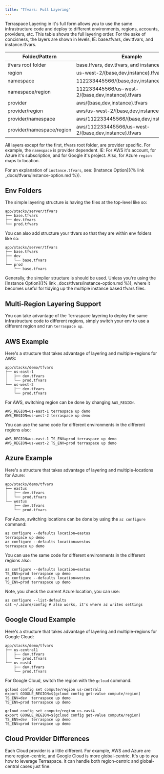 ```yaml
---
title: "Tfvars: Full Layering"
---
```


Terraspace Layering in it's full form allows you to use the same infrastructure code and deploy to different environments, regions, accounts, providers, etc. This table shows the full layering order. For the sake of concisness, the layers are shown in levels, IE: base.tfvars, dev.tfvars, and instance.tfvars.

Folder/Pattern                 | Example
-------------------------------|---------------
tfvars root folder             | base.tfvars, dev.tfvars, and instance.tfvars
region                         | us-west-2/{base,dev,instance}.tfvars
namespace                      | 112233445566/{base,dev,instance}.tfvars
namespace/region               | 112233445566/us-west-2/{base,dev,instance}.tfvars
provider                       | aws/{base,dev,instance}.tfvars
provider/region                | aws/us-west-2/{base,dev,instance}.tfvars
provider/namespace             | aws/112233445566/{base,dev,instance}.tfvars
provider/namespace/region      | aws/112233445566/us-west-2/{base,dev,instance}.tfvars

All layers except for the first, tfvars root folder, are provider specific. For example, the `namespace` is provider dependent. IE: For AWS it's account, for Azure it's subscription, and for Google it's project. Also, for Azure `region` maps to location.

For an explanation of `instance.tfvars`, see: [Instance Option]({% link _docs/tfvars/instance-option.md %}).

## Env Folders

The simple layering structure is having the files at the top-level like so:

    app/stacks/server/tfvars
    ├── base.tfvars
    ├── dev.tfvars
    └── prod.tfvars

You can also add structure your tfvars so that they are within env folders like so:

    app/stacks/server/tfvars
    ├── base.tfvars
    ├── dev
    │   └── base.tfvars
    └── prod
        └── base.tfvars

Generally, the simplier structure is should be used. Unless you're using the [Instance Option]({% link _docs/tfvars/instance-option.md %}), where it becomes useful for tidying up the multiple instance based tfvars files.

## Multi-Region Layering Support

You can take advantage of the Terraspace layering to deploy the same infrastructure code to different regions, simply switch your env to use a different region and run `terraspace up`.

## AWS Example

Here's a structure that takes advantage of layering and multiple-regions for AWS:

    app/stacks/demo/tfvars
    ├── us-east-1
    │   ├── dev.tfvars
    │   └── prod.tfvars
    └── us-west-2
        ├── dev.tfvars
        └── prod.tfvars

For AWS, switching region can be done by changing `AWS_REGION`.

    AWS_REGION=us-east-1 terraspace up demo
    AWS_REGION=us-west-2 terraspace up demo

You can use the same code for different environments in the different regions also:

    AWS_REGION=us-east-1 TS_ENV=prod terraspace up demo
    AWS_REGION=us-west-2 TS_ENV=prod terraspace up demo

## Azure Example

Here's a structure that takes advantage of layering and multiple-locations for Azure:

    app/stacks/demo/tfvars
    ├── eastus
    │   ├── dev.tfvars
    │   └── prod.tfvars
    └── westus
        ├── dev.tfvars
        └── prod.tfvars

For Azure, switching locations can be done by using the `az configure` command:

    az configure --defaults location=eastus
    terraspace up demo
    az configure --defaults location=westus
    terraspace up demo

You can use the same code for different environments in the different regions also:

    az configure --defaults location=eastus
    TS_ENV=prod terraspace up demo
    az configure --defaults location=westus
    TS_ENV=prod terraspace up demo

Note, you check the current Azure location, you can use:

    az configure --list-defaults
    cat ~/.azure/config # also works, it's where az writes settings

## Google Cloud Example

Here's a structure that takes advantage of layering and multiple-regions for Google Cloud:

    app/stacks/demo/tfvars
    ├── us-central1
    │   ├── dev.tfvars
    │   └── prod.tfvars
    └── us-east4
        ├── dev.tfvars
        └── prod.tfvars

For Google Cloud, switch the region with the `gcloud` command.

    gcloud config set compute/region us-central1
    export GOOGLE_REGION=$(gcloud config get-value compute/region)
    TS_ENV=dev  terraspace up demo
    TS_ENV=prod terraspace up demo

    gcloud config set compute/region us-east4
    export GOOGLE_REGION=$(gcloud config get-value compute/region)
    TS_ENV=dev  terraspace up demo
    TS_ENV=prod terraspace up demo

## Cloud Provider Differences

Each Cloud provider is a little different. For example, AWS and Azure are more region-centric, and Google Cloud is more global-centric. It's up to you how to leverage Terraspace. It can handle both region-centric and global-central cases just fine.
